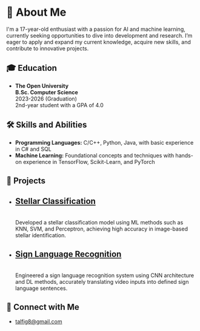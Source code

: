 # 👋 About Me

I'm a 17-year-old enthusiast with a passion for AI and machine learning, currently seeking opportunities to dive into development and research. I’m eager to apply and expand my current knowledge, acquire new skills, and contribute to innovative projects.

## 🎓 Education
- **The Open University**  
  **B.Sc. Computer Science**  
  2023-2026 (Graduation)  
  2nd-year student with a GPA of 4.0

## 🛠️ Skills and Abilities
- **Programming Languages:** C/C++, Python, Java, with basic experience in C# and SQL
- **Machine Learning:** Foundational concepts and techniques with hands-on experience in TensorFlow, Scikit-Learn, and PyTorch

## 🚀 Projects
- **<h2>[Stellar Classification](https://github.com/talfig/Stellar-Classification)</h2>**  
  Developed a stellar classification model using ML methods such as KNN, SVM, and Perceptron, achieving high accuracy in image-based stellar identification.
  
- **<h2>[Sign Language Recognition](https://github.com/talfig/Sign-Language)</h2>**  
  Engineered a sign language recognition system using CNN architecture and DL methods, accurately translating video inputs into defined sign language sentences.

## 🌟 Connect with Me
- [talfig8@gmail.com](mailto:talfig8@gmail.com)
